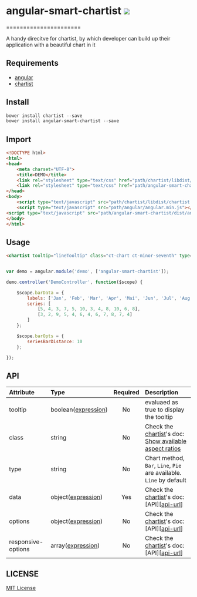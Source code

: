 # angular-smart-chartist ![](http://img.shields.io/badge/bower_module-v1.3.0-green.svg) #
======================

A handy direcitve for chartist, by which developer can build up their application with a beautiful chart in it


## Requirements ##

- [angular][angular-url]
- [chartist][chartist-url]


## Install ##

```powershell
bower install chartist --save
bower install angular-smart-chartist --save
```

## Import ##

```html
<!DOCTYPE html>
<html>
<head>
    <meta charset="UTF-8">
    <title>DEMO</title>
    <link rel="stylesheet" type="text/css" href="path/chartist/libdist/chartist.min.css">
    <link rel="stylesheet" type="text/css" href="path/angular-smart-chartist/dist/angular-smart-chartist.css">
</head>
<body>
    <script type="text/javascript" src="path/chartist/libdist/chartist.min..js"></script>
    <script type="text/javascript" src="path/angular/angular.min.js"></script>
<script type="text/javascript" src="path/angular-smart-chartist/dist/angular-smart-chartist.min.js"></script>
</body>
</html>
```



## Usage ##

```html
<chartist tooltip="lineTooltip" class="ct-chart ct-minor-seventh" type="Bar" data="barData" options="barOpts"></chartist>
```

```javascript

var demo = angular.module('demo', ['angular-smart-chartist']);

demo.controller('DemoController', function($scope) {

    $scope.barData = {
        labels: ['Jan', 'Feb', 'Mar', 'Apr', 'Mai', 'Jun', 'Jul', 'Aug', 'Sep', 'Oct', 'Nov', 'Dec'],
        series: [
            [5, 4, 3, 7, 5, 10, 3, 4, 8, 10, 6, 8],
            [3, 2, 9, 5, 4, 6, 4, 6, 7, 8, 7, 4]
        ]
    };

    $scope.barOpts = {
        seriesBarDistance: 10
    };

});
```

## API ##

| Attribute        | Type           | Required  | Description |
| :------------- |:-------------| :-----:| :-----|
| tooltip | boolean([expression]) | No | evaluaed as true to display the tooltip |
| class | string | No | Check the [chartist][chartist-url]'s doc: [Show available aspect ratios][css-url] |
| type | string | No | Chart method, `Bar`, `Line`, `Pie` are available. `Line` by default |
| data | object([expression]) | Yes | Check the [chartist][chartist-url]'s doc: [API][[api-url]] |
| options | object([expression]) | No | Check the [chartist][chartist-url]'s doc: [API][[api-url]] |
| responsive-options | array([expression]) | No | Check the [chartist][chartist-url]'s doc: [API][[api-url]] |


## LICENSE ##

[MIT License](https://raw.githubusercontent.com/leftstick/angular-smart-chartist/master/LICENSE)


[angular-url]: https://angularjs.org/
[chartist-url]: http://gionkunz.github.io/chartist-js/
[expression]: https://docs.angularjs.org/guide/expression
[css-url]: http://gionkunz.github.io/chartist-js/getting-started.html#container-aspect-ratio-classes
[api-url]: http://gionkunz.github.io/chartist-js/api-documentation.html